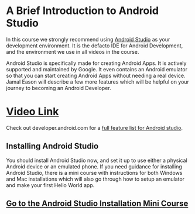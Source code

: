 

# A Brief Introduction to Android Studio

In this course we strongly recommend using [Android Studio](https://developer.android.com/studio/index.html) as your development environment. It is the defacto IDE for Android Development, and the environment we use in all videos in the course.

Android Studio is specifically made for creating Android Apps. It is actively supported and maintained by Google. It even contains an Android emulator so that you can start creating Android Apps without needing a real device. Jamal Eason will describe a few more features which will be helpful on your journey to becoming an Android Developer.

# [Video Link](https://www.youtube.com/watch?v=iBbfknspWWk)
Check out developer.android.com for a [full feature list for Android studio](https://developer.android.com/studio/features.html).


## Installing Android Studio

You should install Android Studio now, and set it up to use either a physical Android device or an emulated phone. If you need guidance for installing Android Studio, there is a mini course with instructions for both Windows and Mac installations which will also go through how to setup an emulator and make your first Hello World app.

## [Go to the Android Studio Installation Mini Course](https://classroom.udacity.com/courses/ud808/lessons/4216368924/concepts/43072785890923#)
